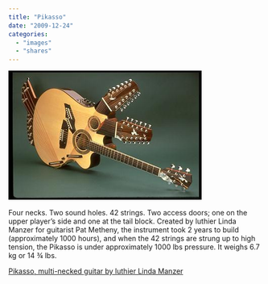 ```yaml
---
title: "Pikasso"
date: "2009-12-24"
categories: 
  - "images"
  - "shares"
---
```


![](images/tumblr_kurolb7JaJ1qz4vrlo1_400.jpg)

Four necks. Two sound holes. 42 strings. Two access doors; one on the upper player’s side and one at the tail block. Created by luthier Linda Manzer for guitarist Pat Metheny, the instrument took 2 years to build (approximately 1000 hours), and when the 42 strings are strung up to high tension, the Pikasso is under approximately 1000 lbs pressure. It weighs 6.7 kg or 14 ¾ lbs.

[Pikasso, multi-necked guitar by luthier Linda Manzer](http://www.oddmusic.com/gallery/om23350.html)
